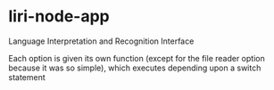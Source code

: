 # liri-node-app
Language Interpretation and Recognition Interface

Each option is given its own function (except for the file reader option because it was so simple), which executes depending upon a switch statement

